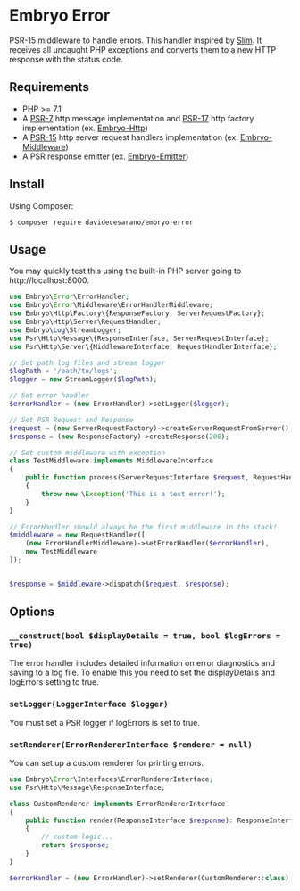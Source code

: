 # Embryo Error
PSR-15 middleware to handle errors. This handler inspired by [Slim](https://github.com/slimphp/Slim/tree/3.x/Slim/Handlers).
It receives all uncaught PHP exceptions and converts them to a new HTTP response with the status code.

## Requirements
* PHP >= 7.1
* A [PSR-7](https://www.php-fig.org/psr/psr-7/) http message implementation and [PSR-17](https://www.php-fig.org/psr/psr-17/) http factory implementation (ex. [Embryo-Http](https://github.com/davidecesarano/Embryo-Http))
* A [PSR-15](https://www.php-fig.org/psr/psr-15/) http server request handlers implementation (ex. [Embryo-Middleware](https://github.com/davidecesarano/Embryo-Middleware))
* A PSR response emitter (ex. [Embryo-Emitter](https://github.com/davidecesarano/Embryo-Emitter))

## Install
Using Composer:
```
$ composer require davidecesarano/embryo-error
```
## Usage
You may quickly test this using the built-in PHP server going to http://localhost:8000.
```php
use Embryo\Error\ErrorHandler;
use Embryo\Error\Middleware\ErrorHandlerMiddleware;
use Embryo\Http\Factory\{ResponseFactory, ServerRequestFactory};
use Embryo\Http\Server\RequestHandler;
use Embryo\Log\StreamLogger;
use Psr\Http\Message\{ResponseInterface, ServerRequestInterface};
use Psr\Http\Server\{MiddlewareInterface, RequestHandlerInterface};

// Set path log files and stream logger
$logPath = '/path/to/logs';
$logger = new StreamLogger($logPath);

// Set error handler
$errorHandler = (new ErrorHandler)->setLogger($logger);

// Set PSR Request and Response
$request = (new ServerRequestFactory)->createServerRequestFromServer();
$response = (new ResponseFactory)->createResponse(200);

// Set custom middleware with exception
class TestMiddleware implements MiddlewareInterface
{
    public function process(ServerRequestInterface $request, RequestHandlerInterface $handler): ResponseInterface
    {
        throw new \Exception('This is a test error!');
    }
}

// ErrorHandler should always be the first middleware in the stack!
$middleware = new RequestHandler([
    (new ErrorHandlerMiddleware)->setErrorHandler($errorHandler),
    new TestMiddleware
]);


$response = $middleware->dispatch($request, $response);
```

## Options
### `__construct(bool $displayDetails = true, bool $logErrors = true)`
The error handler includes detailed information on error diagnostics and saving to a log file. To enable this you need to set the displayDetails and logErrors setting to true.

### `setLogger(LoggerInterface $logger)`
You must set a PSR logger if logErrors is set to true.

### `setRenderer(ErrorRendererInterface $renderer = null)`
You can set up a custom renderer for printing errors.

```php
use Embryo\Error\Interfaces\ErrorRendererInterface;
use Psr\Http\Message\ResponseInterface;

class CustomRenderer implements ErrorRendererInterface 
{
    public function render(ResponseInterface $response): ResponseInterface
    {
        // custom logic...
        return $response;
    }
}

$errorHandler = (new ErrorHandler)->setRenderer(CustomRenderer::class);
```